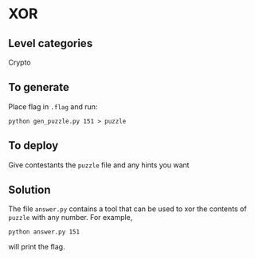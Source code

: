 # XOR

## Level categories

Crypto

## To generate

Place flag in `.flag` and run: 

```
python gen_puzzle.py 151 > puzzle
```

## To deploy

Give contestants the `puzzle` file and any hints you want

## Solution

The file `answer.py` contains a tool that can be used to xor the
contents of `puzzle` with any number.  For example,

```
python answer.py 151
```

will print the flag.
